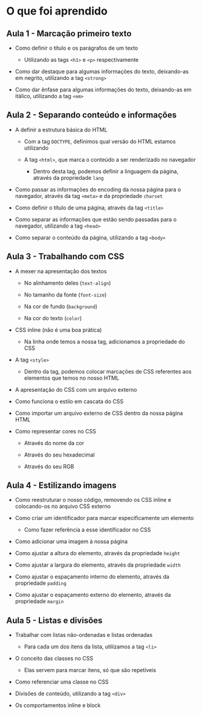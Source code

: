 # O que foi aprendido

##  Aula 1 - Marcação primeiro texto 

* Como definir o título e os parágrafos de um texto

    * Utilizando as tags `<h1>` e `<p>`
    respectivamente

* Como dar destaque para algumas informações do texto, deixando-as em negrito, utilizando a tag `<strong>`

* Como dar ênfase para algumas informações do texto, deixando-as em itálico, utilizando a tag `<em>`

## Aula 2 - Separando conteúdo e informações

* A definir a estrutura básica do HTML

    * Com a tag `DOCTYPE`, definimos qual versão do HTML estamos utilizando

    * A tag `<html>`, que marca o conteúdo a ser renderizado no navegador

        * Dentro desta tag, podemos definir a linguagem da página, através da propriedade `lang`

* Como passar as informações do encoding da nossa página para o navegador, através da tag `<meta>` e da propriedade `charset`

* Como definir o título de uma página, através da tag `<title>`

* Como separar as informações que estão sendo passadas para o navegador, utilizando a tag `<head>`

* Como separar o conteúdo da página, utilizando a tag `<body>`

## Aula 3 - Trabalhando com CSS

* A mexer na apresentação dos textos

    * No alinhamento deles (`text-align`)

    * No tamanho da fonte (`font-size`)

    * Na cor de fundo (`background`)

    * Na cor do texto (`color`)

* CSS inline (não é uma boa prática)

    * Na linha onde temos a nossa tag, adicionamos a propriedade do CSS

* A tag `<style>`

    * Dentro da tag, podemos colocar marcações de CSS referentes aos elementos que temos no nosso HTML

* A apresentação do CSS com um arquivo externo

* Como funciona o estilo em cascata do CSS

* Como importar um arquivo externo de CSS dentro da nossa página HTML

* Como representar cores no CSS

    * Através do nome da cor

    * Através do seu hexadecimal

    * Através do seu RGB

## Aula 4 - Estilizando imagens

* Como reestruturar o nosso código, removendo os CSS inline e colocando-os no arquivo CSS externo

* Como criar um identificador para marcar especificamente um elemento

    * Como fazer referência a esse identificador no CSS

* Como adicionar uma imagem à nossa página

* Como ajustar a altura do elemento, através da propriedade `height`

* Como ajustar a largura do elemento, através da propriedade `width`

* Como ajustar o espaçamento interno do elemento, através da propriedade `padding`

* Como ajustar o espaçamento externo do elemento, através da propriedade `margin`

## Aula 5 - Listas e divisões

* Trabalhar com listas não-ordenadas e listas ordenadas

    * Para cada um dos itens da lista, utilizamos a tag `<li>`

* O conceito das classes no CSS

    * Elas servem para marcar itens, só que são repetíveis

* Como referenciar uma classe no CSS

* Divisões de conteúdo, utilizando a tag `<div>`

* Os comportamentos inline e block
